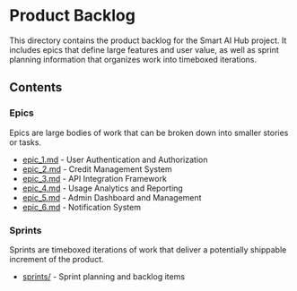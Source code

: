 # Product Backlog

This directory contains the product backlog for the Smart AI Hub project. It includes epics that define large features and user value, as well as sprint planning information that organizes work into timeboxed iterations.

## Contents

### Epics
Epics are large bodies of work that can be broken down into smaller stories or tasks.

- [epic_1.md](epics/epic_1.md) - User Authentication and Authorization
- [epic_2.md](epics/epic_2.md) - Credit Management System
- [epic_3.md](epics/epic_3.md) - API Integration Framework
- [epic_4.md](epics/epic_4.md) - Usage Analytics and Reporting
- [epic_5.md](epics/epic_5.md) - Admin Dashboard and Management
- [epic_6.md](epics/epic_6.md) - Notification System

### Sprints
Sprints are timeboxed iterations of work that deliver a potentially shippable increment of the product.

- [sprints/](sprints/) - Sprint planning and backlog items